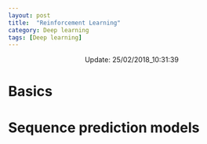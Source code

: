 ```yaml
---
layout: post
title:  "Reinforcement Learning"
category: Deep learning
tags: [Deep learning]
---
```


<center> Update: 25/02/2018_10:31:39</center>

  	
  	
  	
# Basics  	
  	
# Sequence prediction models  	
